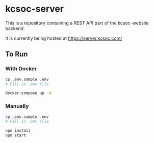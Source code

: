 # kcsoc-server

This is a repository containing a REST API part of the kcsoc-website backend.

It is currently being hosted at https://server.kcsoc.com/

## To Run

### With Docker

```bash
cp .env.sample .env
# Fill in .env file

docker-compose up -d
```

### Manually

```bash
cp .env.sample .env
# Fill in .env file

npm install
npm start
```
